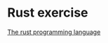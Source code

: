 # Rust exercise
[The rust programming language](http://www.kyobobook.co.kr/product/detailViewKor.laf?mallGb=KOR&ejkGb=KOR&barcode=9791188621729)
